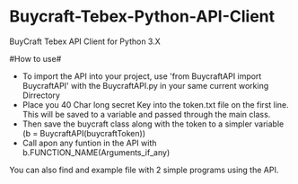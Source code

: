 # Buycraft-Tebex-Python-API-Client
BuyCraft Tebex API Client for Python 3.X

#How to use#
 - To import the API into your project, use 'from BuycraftAPI import BuycraftAPI' with the BuycraftAPI.py in your same current working Dirrectory
 - Place you 40 Char long secret Key into the token.txt file on the first line. This will be saved to a variable and passed through the main class.
  - Then save the buycraft class along with the token to a simpler variable (b = BuycraftAPI(buycraftToken))
  - Call apon any funtion in the API with b.FUNCTION_NAME(Arguments_if_any)

You can also find and example file with 2 simple programs using the API.
